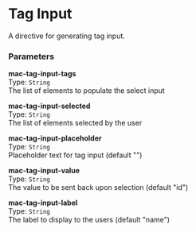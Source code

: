 
Tag Input
===
A directive for generating tag input.  
  
  
### Parameters
**mac-tag-input-tags**  
Type: `String`  
The list of elements to populate the select input  
  
**mac-tag-input-selected**  
Type: `String`  
The list of elements selected by the user  
  
**mac-tag-input-placeholder**  
Type: `String`  
Placeholder text for tag input                    (default "")  
  
**mac-tag-input-value**  
Type: `String`  
The value to be sent back upon selection          (default "id")  
  
**mac-tag-input-label**  
Type: `String`  
The label to display to the users                 (default "name")  
  

